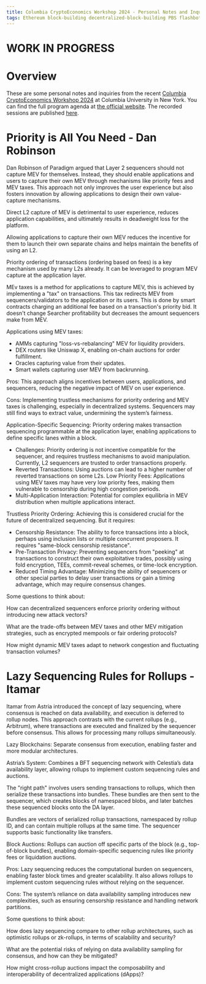 ```yaml
---
title: Columbia CryptoEconomics Workshop 2024 - Personal Notes and Inquiries
tags: Ethereum block-building decentralized-block-building PBS flashbot flashbot rollups rollup-economics sequencers sequencing preconfirmations l2-sequencing cryptoeconomics columbia-cec the-forum-columbia ethereum-north-star  ethereum-end-game mev maximal-extracted-value block-rewards transaction-fees transaction-fee-mechanism  
---
```


# WORK IN PROGRESS

# Overview

These are some personal notes and inquiries from the recent [Columbia CryptoEconomics Workshop 2024](http://columbiacryptoeconomics.org/) at Columbia University in New York. You can find the full program agenda at [the official website](http://columbiacryptoeconomics.org/). The recorded sessions are published [here](https://www.youtube.com/playlist?list=PLpktWkixc1gXuGS_C31RlPQMiHFgFBrcA).

# Priority is All You Need - Dan Robinson
Dan Robinson of Paradigm argued that Layer 2 sequencers should not capture MEV for themselves. Instead, they should enable applications and users to capture their own MEV through mechanisms like priority fees and MEV taxes. This approach not only improves the user experience but also fosters innovation by allowing applications to design their own value-capture mechanisms.

Direct L2 capture of MEV is detrimental to user experience, reduces application capabilities, and ultimately results in deadweight loss for the platform.

Allowing applications to capture their own MEV reduces the incentive for them to launch their own separate chains and helps maintain the benefits of using an L2.

Priority ordering of transactions (ordering based on fees) is a key mechanism used by many L2s already. It can be leveraged to program MEV capture at the application layer.

MEv taxes is a method for applications to capture MEV, this is achieved by implementing a "tax" on transactions. This tax redirects MEV from sequencers/validators to the application or its users. This is done by smart contracts charging an additional fee based on a transaction's priority bid. It doesn't change Searcher profitability but decreases the amount sequencers make from MEV.

Applications using MEV taxes:
- AMMs capturing "loss-vs-rebalancing" MEV for liquidity providers.
- DEX routers like Uniswap X, enabling on-chain auctions for order fulfillment.
- Oracles capturing value from their updates.
- Smart wallets capturing user MEV from backrunning.

Pros: This approach aligns incentives between users, applications, and sequencers, reducing the negative impact of MEV on user experience.

Cons: Implementing trustless mechanisms for priority ordering and MEV taxes is challenging, especially in decentralized systems. Sequencers may still find ways to extract value, undermining the system’s fairness.

Application-Specific Sequencing: Priority ordering makes transaction sequencing programmable at the application layer, enabling applications to define specific lanes within a block.
- Challenges: Priority ordering is not incentive compatible for the sequencer, and requires trustless mechanisms to avoid manipulation. Currently, L2 sequencers are trusted to order transactions properly.
- Reverted Transactions: Using auctions can lead to a higher number of reverted transactions on some L2s.
Low Priority Fees: Applications using MEV taxes may have very low priority fees, making them vulnerable to censorship during high congestion periods.
- Multi-Application Interaction: Potential for complex equilibria in MEV distribution when multiple applications interact.

Trustless Priority Ordering: Achieving this is considered crucial for the future of decentralized sequencing. But it requires:
- Censorship Resistance: The ability to force transactions into a block, perhaps using inclusion lists or multiple concurrent proposers. It requires "same-block censorship resistance".
- Pre-Transaction Privacy: Preventing sequencers from "peeking" at transactions to construct their own exploitative trades, possibly using fold encryption, TEEs, commit-reveal schemes, or time-lock encryption.
- Reduced Timing Advantage: Minimizing the ability of sequencers or other special parties to delay user transactions or gain a timing advantage, which may require consensus changes.

Some questions to think about:

How can decentralized sequencers enforce priority ordering without introducing new attack vectors?

What are the trade-offs between MEV taxes and other MEV mitigation strategies, such as encrypted mempools or fair ordering protocols?

How might dynamic MEV taxes adapt to network congestion and fluctuating transaction volumes?

# Lazy Sequencing Rules for Rollups - Itamar

Itamar from Astria introduced the concept of lazy sequencing, where consensus is reached on data availability, and execution is deferred to rollup nodes. This approach contrasts with the current rollups (e.g., Arbitrum), where transactions are executed and finalized by the sequencer before consensus. This allows for processing many rollups simultaneously.

Lazy Blockchains: Separate consensus from execution, enabling faster and more modular architectures.

Astria’s System: Combines a BFT sequencing network with Celestia’s data availability layer, allowing rollups to implement custom sequencing rules and auctions.

The "right path" involves users sending transactions to rollups, which then serialize these transactions into bundles. These bundles are then sent to the sequencer, which creates blocks of namespaced blobs, and later batches these sequenced blocks onto the DA layer.

Bundles are vectors of serialized rollup transactions, namespaced by rollup ID, and can contain multiple rollups at the same time. The sequencer supports basic functionality like transfers.

Block Auctions: Rollups can auction off specific parts of the block (e.g., top-of-block bundles), enabling domain-specific sequencing rules like priority fees or liquidation auctions.

Pros: Lazy sequencing reduces the computational burden on sequencers, enabling faster block times and greater scalability. It also allows rollups to implement custom sequencing rules without relying on the sequencer.

Cons: The system’s reliance on data availability sampling introduces new complexities, such as ensuring censorship resistance and handling network partitions.

Some questions to think about:

How does lazy sequencing compare to other rollup architectures, such as optimistic rollups or zk-rollups, in terms of scalability and security?

What are the potential risks of relying on data availability sampling for consensus, and how can they be mitigated?

How might cross-rollup auctions impact the composability and interoperability of decentralized applications (dApps)?



